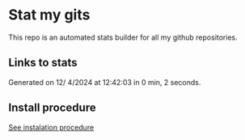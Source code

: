 # Stat my gits

This repo is an automated stats builder for all my github repositories.

## Links to stats


Generated on 12/ 4/2024 at 12:42:03 in 0 min, 2 seconds.

## Install procedure

[See instalation procedure](./src/install.md)
